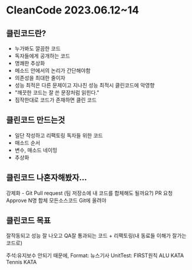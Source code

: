 # CleanCode 2023.06.12~14

## 클린코드란?
  - 누가봐도 깔끔한 코드
  - 독자들에게 공개하는 코드
  - 명쾌한 추상화
  - 메소드 안에서의 논리가 간단해야함
  - 의존성을 최대한 줄이자
  - 성능 최적은 다른 문제이고 지나친 성능 최적시 클린코드에 악영향
  - "깨끗한 코드는 잘 쓴 문장처럼 읽힌다."
  - 짐작한대로 코드가 존재하면 클린 코드
  
## 클린코드 만드는것
  - 일단 작성하고 리팩토링 독자들 위한 코드
  - 매소드 순서
  - 변수, 매소드 네이밍
  - 추상화
 
## 클린코드 나혼자해봤자...
  강제화 - Git Pull request (팀 저장소에 내 코드를 합체해도 될까요?)
  PR 요청 Approve N명 합체
  모든소스코드 Git에 올려야

## 클린코드 목표
  잘작동되고 성능 잘 나오고 QA잘 통과되는 코드 + 리팩토링(내 동료들 이해가 잘가는 코드로)
  

주석:유지보수 안되기 때문에,
Format: 뉴스기사
UnitTest: FIRST원칙
ALU KATA
Tennis KATA
